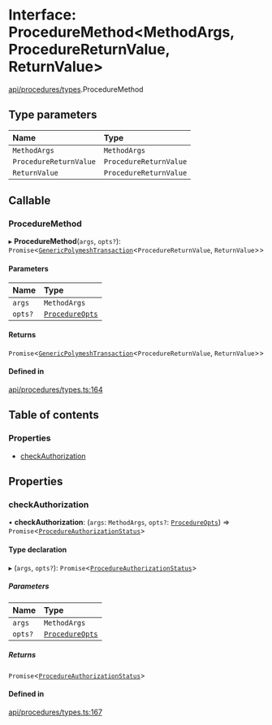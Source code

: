 # Interface: ProcedureMethod\<MethodArgs, ProcedureReturnValue, ReturnValue\>

[api/procedures/types](../wiki/api.procedures.types).ProcedureMethod

## Type parameters

| Name | Type |
| :------ | :------ |
| `MethodArgs` | `MethodArgs` |
| `ProcedureReturnValue` | `ProcedureReturnValue` |
| `ReturnValue` | `ProcedureReturnValue` |

## Callable

### ProcedureMethod

▸ **ProcedureMethod**(`args`, `opts?`): `Promise`\<[`GenericPolymeshTransaction`](../wiki/api.procedures.types#genericpolymeshtransaction)\<`ProcedureReturnValue`, `ReturnValue`\>\>

#### Parameters

| Name | Type |
| :------ | :------ |
| `args` | `MethodArgs` |
| `opts?` | [`ProcedureOpts`](../wiki/api.procedures.types.ProcedureOpts) |

#### Returns

`Promise`\<[`GenericPolymeshTransaction`](../wiki/api.procedures.types#genericpolymeshtransaction)\<`ProcedureReturnValue`, `ReturnValue`\>\>

#### Defined in

[api/procedures/types.ts:164](https://github.com/PolymeshAssociation/polymesh-sdk/blob/9a8715021/src/api/procedures/types.ts#L164)

## Table of contents

### Properties

- [checkAuthorization](../wiki/api.procedures.types.ProcedureMethod#checkauthorization)

## Properties

### checkAuthorization

• **checkAuthorization**: (`args`: `MethodArgs`, `opts?`: [`ProcedureOpts`](../wiki/api.procedures.types.ProcedureOpts)) => `Promise`\<[`ProcedureAuthorizationStatus`](../wiki/api.procedures.types.ProcedureAuthorizationStatus)\>

#### Type declaration

▸ (`args`, `opts?`): `Promise`\<[`ProcedureAuthorizationStatus`](../wiki/api.procedures.types.ProcedureAuthorizationStatus)\>

##### Parameters

| Name | Type |
| :------ | :------ |
| `args` | `MethodArgs` |
| `opts?` | [`ProcedureOpts`](../wiki/api.procedures.types.ProcedureOpts) |

##### Returns

`Promise`\<[`ProcedureAuthorizationStatus`](../wiki/api.procedures.types.ProcedureAuthorizationStatus)\>

#### Defined in

[api/procedures/types.ts:167](https://github.com/PolymeshAssociation/polymesh-sdk/blob/9a8715021/src/api/procedures/types.ts#L167)
